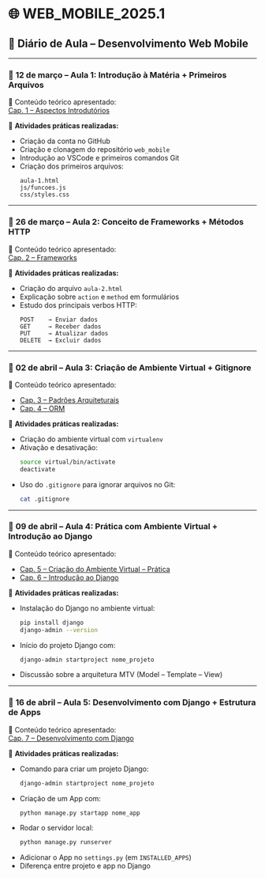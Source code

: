 
# 🌐 WEB_MOBILE_2025.1  
## 📘 Diário de Aula – Desenvolvimento Web Mobile

---

### 📅 **12 de março – Aula 1: Introdução à Matéria + Primeiros Arquivos**

🔹 Conteúdo teórico apresentado:  
[Cap. 1 – Aspectos Introdutórios](https://www.notion.so/Cap-1-Aspectos-Introdut-rio-1b4ff6c3908a80d0b87dfa3a0640f179?pvs=25)

🧪 **Atividades práticas realizadas:**
- Criação da conta no GitHub
- Criação e clonagem do repositório `web_mobile`
- Introdução ao VSCode e primeiros comandos Git
- Criação dos primeiros arquivos:
  ```
  aula-1.html
  js/funcoes.js
  css/styles.css
  ```

---

### 📅 **26 de março – Aula 2: Conceito de Frameworks + Métodos HTTP**

🔹 Conteúdo teórico apresentado:  
[Cap. 2 – Frameworks](https://www.notion.so/Cap-2-Frameworks-1c2ff6c3908a80e09d83fc6ea4a625c8?pvs=21)

🧪 **Atividades práticas realizadas:**
- Criação do arquivo `aula-2.html`
- Explicação sobre `action` e `method` em formulários
- Estudo dos principais verbos HTTP:
  ```
  POST    → Enviar dados
  GET     → Receber dados
  PUT     → Atualizar dados
  DELETE  → Excluir dados
  ```

---

### 📅 **02 de abril – Aula 3: Criação de Ambiente Virtual + Gitignore**

🔹 Conteúdo teórico apresentado:  
- [Cap. 3 – Padrões Arquiteturais](https://www.notion.so/Cap-3-Padr-es-Arquiteturais-1c9ff6c3908a80a3b3dbed50d7400903?pvs=25)  
- [Cap. 4 – ORM](https://www.notion.so/Cap-4-ORM-1c9ff6c3908a80dbaddac08ebe1ac360?pvs=25)

🧪 **Atividades práticas realizadas:**
- Criação do ambiente virtual com `virtualenv`
- Ativação e desativação:
  ```bash
  source virtual/bin/activate
  deactivate
  ```
- Uso do `.gitignore` para ignorar arquivos no Git:
  ```bash
  cat .gitignore
  ```

---

### 📅 **09 de abril – Aula 4: Prática com Ambiente Virtual + Introdução ao Django**

🔹 Conteúdo teórico apresentado:  
- [Cap. 5 – Criação do Ambiente Virtual – Prática](https://www.notion.so/Cap-5-Cria-o-do-Ambiente-Virtual-Pratica-1c9ff6c3908a80e286a6cebaf861ee48?pvs=25)  
- [Cap. 6 – Introdução ao Django](https://www.notion.so/Cap-6-1d0ff6c3908a80d88a0ff6f0e6a9bce7?pvs=25)

🧪 **Atividades práticas realizadas:**
- Instalação do Django no ambiente virtual:
  ```bash
  pip install django
  django-admin --version
  ```
- Início do projeto Django com:
  ```bash
  django-admin startproject nome_projeto
  ```
- Discussão sobre a arquitetura MTV (Model – Template – View)

---

### 📅 **16 de abril – Aula 5: Desenvolvimento com Django + Estrutura de Apps**

🔹 Conteúdo teórico apresentado:  
[Cap. 7 – Desenvolvimento com Django](https://www.notion.so/Cap-7-1d7ff6c3908a80a1b87ccb658588cc11?pvs=25)

🧪 **Atividades práticas realizadas:**
- Comando para criar um projeto Django:
  ```bash
  django-admin startproject nome_projeto
  ```
- Criação de um App com:
  ```bash
  python manage.py startapp nome_app
  ```
- Rodar o servidor local:
  ```bash
  python manage.py runserver
  ```
- Adicionar o App no `settings.py` (em `INSTALLED_APPS`)
- Diferença entre projeto e app no Django
